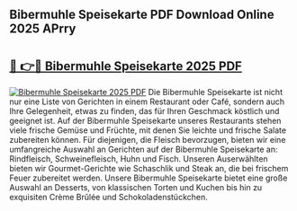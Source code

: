 ## Bibermuhle Speisekarte PDF Download Online 2025 APrry

# <h2><a href="http://gcd80v.nevu.top/?p=Bibermuhle+Speisekarte">🔗 👉🔴 Bibermuhle Speisekarte 2025 PDF</a></h2>

[![Bibermuhle Speisekarte 2025 PDF](https://i.imgur.com/dBaPXMq.png)](http://gcd80v.nevu.top/?p=Bibermuhle+Speisekarte)
Die Bibermuhle Speisekarte ist nicht nur eine Liste von Gerichten in einem Restaurant oder Café, sondern auch Ihre Gelegenheit, etwas zu finden, das für Ihren Geschmack köstlich und geeignet ist. Auf der Bibermuhle Speisekarte unseres Restaurants stehen viele frische Gemüse und Früchte, mit denen Sie leichte und frische Salate zubereiten können. Für diejenigen, die Fleisch bevorzugen, bieten wir eine umfangreiche Auswahl an Gerichten auf der Bibermuhle Speisekarte an: Rindfleisch, Schweinefleisch, Huhn und Fisch. Unseren Auserwählten bieten wir Gourmet-Gerichte wie Schaschlik und Steak an, die bei frischem Feuer zubereitet werden. Unsere Bibermuhle Speisekarte bietet eine große Auswahl an Desserts, von klassischen Torten und Kuchen bis hin zu exquisiten Crème Brûlée und Schokoladenstückchen.
